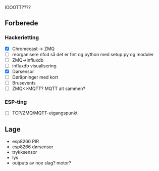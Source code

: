IOOOTT????

## Forberede

### Hackerietting
* [x] Chromecast -> ZMQ 
* [ ] reorganisere nfcd så det er fint og python med setup.py og moduler
* [ ] ZMQ->influxdb
* [ ] influxdb visualisering
* [x] Dørsensor
* [ ] Døråpninger med kort
* [ ] Brusevents
* [ ] ZMQ<>MQTT? MQTT alt sammen?

### ESP-ting
* [ ] TCP/ZMQ/MQTT-utgangspunkt

## Lage
* esp8266 PIR
* esp8266 dørsensor
* trykksensor
* lys
* outputs av noe slag? motor?